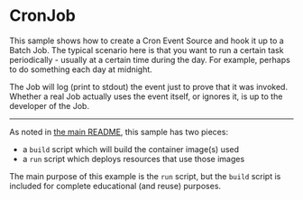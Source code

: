 # CronJob

This sample shows how to create a Cron Event Source and hook it up
to a Batch Job. The typical scenario here is that you want to run a certain
task periodically - usually at a certain time during the day. For example,
perhaps to do something each day at midnight.

The Job will log (print to stdout) the event just to prove that it was
invoked. Whether a real Job actually uses the event itself, or ignores it,
is up to the developer of the Job.

- - -

As noted in [the main README](../README.md), this sample has two pieces:

- a `build` script which will build the container image(s) used
- a `run` script which deploys resources that use those images

The main purpose of this example is the `run` script, but the `build`
script is included for complete educational (and reuse) purposes.
